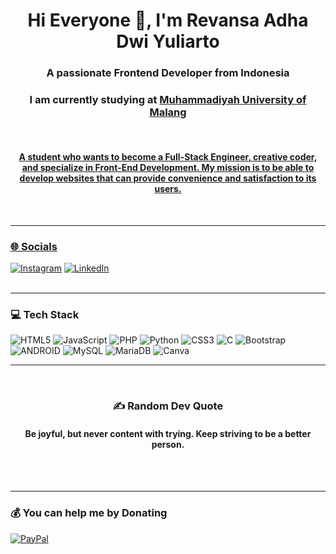 <h1 align="center">Hi Everyone 👋, I'm Revansa Adha Dwi Yuliarto</h1>
<h3 align="center">A passionate Frontend Developer from Indonesia</h3>
<h3 align="center">I am currently studying at <a href="https://www.umm.ac.id/">Muhammadiyah University of Malang</h3>
<br><h4 align="center">A student who wants to become a Full-Stack Engineer, creative coder, and specialize in Front-End Development. My mission is to be able to develop websites that can provide convenience and satisfaction to its users.</h4><br>

<hr>

### 🌐 Socials
[![Instagram](https://img.shields.io/badge/Instagram-%23E4405F.svg?logo=Instagram&logoColor=white)](https://www.instagram.com/dvnvano_/) 
[![LinkedIn](https://img.shields.io/badge/LinkedIn-%230077B5.svg?logo=linkedin&logoColor=white)](https://www.linkedin.com/in/devano-aghanza-putra-pradessah-31223430a/)<br><br>

<hr>

### 💻 Tech Stack
![HTML5](https://img.shields.io/badge/html5-%23E34F26.svg?style=for-the-badge&logo=html5&logoColor=white)
![JavaScript](https://img.shields.io/badge/javascript-%23323330.svg?style=for-the-badge&logo=javascript&logoColor=%23F7DF1E)
![PHP](https://img.shields.io/badge/php-%23777BB4.svg?style=for-the-badge&logo=php&logoColor=white)
![Python](https://img.shields.io/badge/python-3670A0?style=for-the-badge&logo=python&logoColor=ffdd54)
![CSS3](https://img.shields.io/badge/css3-%231572B6.svg?style=for-the-badge&logo=css3&logoColor=white)
![C](https://img.shields.io/badge/c-%2300599C.svg?style=for-the-badge&logo=c&logoColor=white)
![Bootstrap](https://img.shields.io/badge/bootstrap-%23563D7C.svg?style=for-the-badge&logo=bootstrap&logoColor=white)
![ANDROID](https://img.shields.io/badge/android-%2320232a.svg?style=for-the-badge&logo=android&logoColor=%a4c639)
![MySQL](https://img.shields.io/badge/mysql-%2300f.svg?style=for-the-badge&logo=mysql&logoColor=white)
![MariaDB](https://img.shields.io/badge/MariaDB-003545?style=for-the-badge&logo=mariadb&logoColor=white)
![Canva](https://img.shields.io/badge/Canva-%2300C4CC.svg?style=for-the-badge&logo=Canva&logoColor=white)	
<hr>

<br>
<h3 align="center"> ✍️ Random Dev Quote</h3>
<h4 align="center">Be joyful, but never content with trying. Keep striving to be a better person.</h4>
<br><br>

<hr>

### 💰 You can help me by Donating
[![PayPal](https://img.shields.io/badge/PayPal-00457C?style=for-the-badge&logo=paypal&logoColor=white)](https://www.paypal.com/paypalme/dvnvano)
<!-- Proudly created with GPRM ( https://gprm.itsvg.in ) -->
